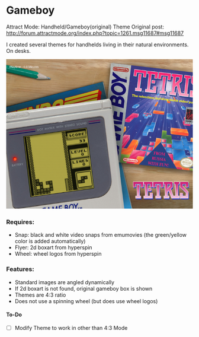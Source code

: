 # Gameboy
Attract Mode: Handheld/Gameboy(original) Theme
Original post: http://forum.attractmode.org/index.php?topic=1261.msg11687#msg11687

I created several themes for handhelds living in their natural environments. On desks. 

![Image of GB Theme Sample](https://raw.githubusercontent.com/mahuti/Gameboy/master/gb.png)

### Requires: 
- Snap: black and white video snaps from emumovies (the green/yellow color is added automatically)
- Flyer: 2d boxart from hyperspin
- Wheel: wheel logos from hyperspin

### Features: 
- Standard images are angled dynamically
- If 2d boxart is not found, original gameboy box is shown
- Themes are 4:3 ratio
- Does not use a spinning wheel (but does use wheel logos)


#### To-Do
- [ ] Modify Theme to work in other than 4:3 Mode


